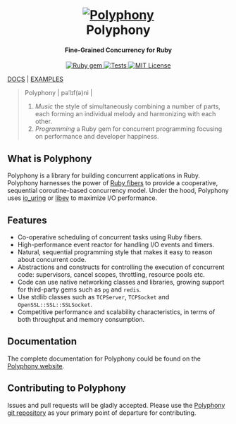 <h1 align="center">
  <a href="https://digital-fabric.github.io/polyphony/">
    <img src="docs/polyphony-logo.png" alt="Polyphony">
  </a>
  <br>
  Polyphony
  <br>
</h1>

<h4 align="center">Fine-Grained Concurrency for Ruby</h4>

<p align="center">
  <a href="http://rubygems.org/gems/polyphony">
    <img src="https://badge.fury.io/rb/polyphony.svg" alt="Ruby gem">
  </a>
  <a href="https://github.com/digital-fabric/polyphony/actions?query=workflow%3ATests">
    <img src="https://github.com/digital-fabric/polyphony/workflows/Tests/badge.svg" alt="Tests">
  </a>
  <a href="https://github.com/digital-fabric/polyphony/blob/master/LICENSE">
    <img src="https://img.shields.io/badge/license-MIT-blue.svg" alt="MIT License">
  </a>
</p>

[DOCS](https://digital-fabric.github.io/polyphony/) |
[EXAMPLES](examples)

> Polyphony \| pəˈlɪf\(ə\)ni \|
> 1. _Music_ the style of simultaneously combining a number of parts, each
>    forming an individual melody and harmonizing with each other.
> 2. _Programming_ a Ruby gem for concurrent programming focusing on performance
>    and developer happiness.

## What is Polyphony

Polyphony is a library for building concurrent applications in Ruby. Polyphony
harnesses the power of [Ruby fibers](https://ruby-doc.org/core-2.5.1/Fiber.html)
to provide a cooperative, sequential coroutine-based concurrency model. Under
the hood, Polyphony uses
[io_uring](https://unixism.net/loti/what_is_io_uring.html) or
[libev](http://software.schmorp.de/pkg/libev) to maximize I/O performance.

## Features

* Co-operative scheduling of concurrent tasks using Ruby fibers.
* High-performance event reactor for handling I/O events and timers.
* Natural, sequential programming style that makes it easy to reason about
  concurrent code.
* Abstractions and constructs for controlling the execution of concurrent code:
  supervisors, cancel scopes, throttling, resource pools etc.
* Code can use native networking classes and libraries, growing support for
  third-party gems such as `pg` and `redis`.
* Use stdlib classes such as `TCPServer`, `TCPSocket` and
  `OpenSSL::SSL::SSLSocket`.
* Competitive performance and scalability characteristics, in terms of both
  throughput and memory consumption.

## Documentation

The complete documentation for Polyphony could be found on the
[Polyphony website](https://digital-fabric.github.io/polyphony).

## Contributing to Polyphony

Issues and pull requests will be gladly accepted. Please use the [Polyphony git
repository](https://github.com/digital-fabric/polyphony) as your primary point
of departure for contributing.
